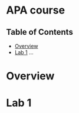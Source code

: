 # APA course



## Table of Contents
- [Overview](#overview)
- [Lab 1](#lab-1)
...

# Overview

# Lab 1
